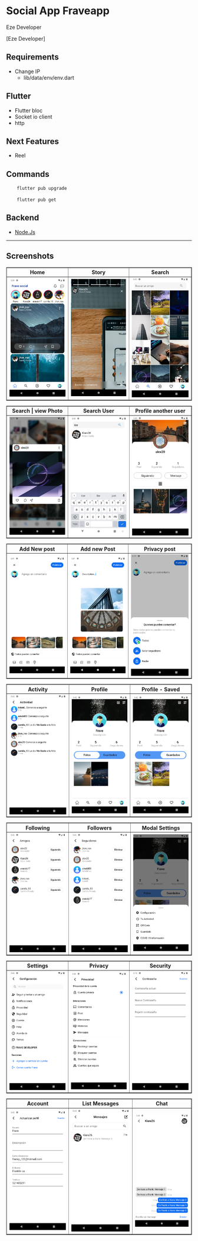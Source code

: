 # Social App Fraveapp

Eze Developer


[Eze Developer]

## Requirements

- Change IP
    - lib/data/env/env.dart

## Flutter

- Flutter bloc
- Socket io client
- http

## Next Features

- Reel

## Commands

```sh
    flutter pub upgrade
```

```
    flutter pub get
```

## Backend

- [Node.Js](https://github.com/EzeAlarcon/backend-fraveapp.git)

---

## Screenshots

<table border>
    <tr>
        <th style="text-align:center">Home</th>
        <th style="text-align:center">Story</th>
        <th style="text-align:center">Search</th>
    </tr>
    <tr>
        <td><img src="./screenshots/home.png" alt="" width="200"></td>
        <td><img src="./screenshots/story.png" alt="" width="200"></td>
        <td><img src="./screenshots/search-home.png" alt="" width="200"></td>
    <tr>
</table>

<table border>
    <tr>
        <th style="text-align:center">Search | view Photo</th>
        <th style="text-align:center">Search User</th>
        <th style="text-align:center">Profile another user</th>
    </tr>
    <tr>
        <td><img src="./screenshots/search-view-photo.png" alt="" width="200"></td>
        <td><img src="./screenshots/search-user.png" alt="" width="200"></td>
        <td><img src="./screenshots/account-another-user.png" alt="" width="200"></td>
    <tr>
</table>

<table border>
    <tr>
        <th style="text-align:center">Add New post</th>
        <th style="text-align:center">Add new Post</th>
        <th style="text-align:center">Privacy post</th>
    </tr>
    <tr>
        <td><img src="./screenshots/add-new-post.png" alt="" width="200"></td>
        <td><img src="./screenshots/add-new-post-1.png" alt="" width="200"></td>
        <td><img src="./screenshots/add-new-post-privacy.png" alt="" width="200"></td>
    <tr>
</table>

<table border>
    <tr>
        <th style="text-align:center">Activity</th>
        <th style="text-align:center">Profile</th>
        <th style="text-align:center">Profile - Saved</th>
    </tr>
    <tr>
        <td><img src="./screenshots/activity.png" alt="" width="200"></td>
        <td><img src="./screenshots/my-profile.png" alt="" width="200"></td>
        <td><img src="./screenshots/my-profile-two.png" alt="" width="200"></td>
    <tr>
</table>

<table border>
    <tr>
        <th style="text-align:center">Following</th>
        <th style="text-align:center">Followers</th>
        <th style="text-align:center">Modal Settings</th>
    </tr>
    <tr>
        <td><img src="./screenshots/friends.png" alt="" width="200"></td>
        <td><img src="./screenshots/followers.png" alt="" width="200"></td>
        <td><img src="./screenshots/settings-modal.png" alt="" width="200"></td>
    <tr>
</table>

<table border>
    <tr>
        <th style="text-align:center">Settings</th>
        <th style="text-align:center">Privacy</th>
        <th style="text-align:center">Security</th>
    </tr>
    <tr>
        <td><img src="./screenshots/settings.png" alt="" width="200"></td>
        <td><img src="./screenshots/privacy.png" alt="" width="200"></td>
        <td><img src="./screenshots/security.png" alt="" width="200"></td>
    <tr>
</table>

<table border>
    <tr>
        <th style="text-align:center">Account</th>
        <th style="text-align:center">List Messages</th>
        <th style="text-align:center">Chat</th>
    </tr>
    <tr>
        <td><img src="./screenshots/account.png" alt="" width="200"></td>
        <td><img src="./screenshots/list-messages.png" alt="" width="200"></td>
        <td><img src="./screenshots/chat.png" alt="" width="200"></td>
    <tr>
</table>
